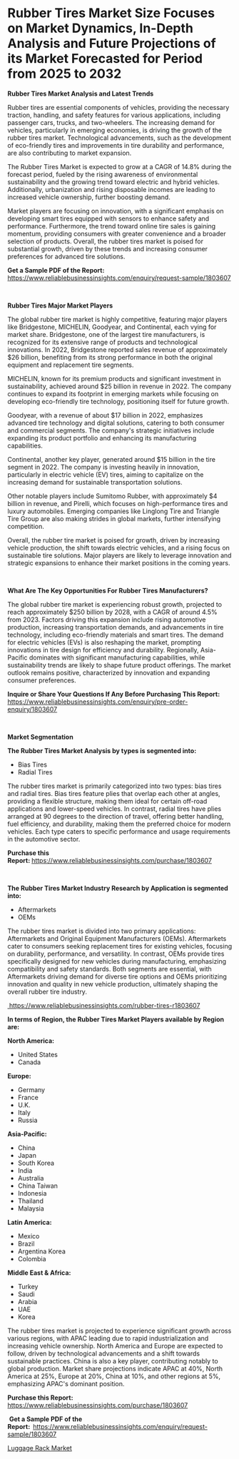 <p><h1>Rubber Tires Market Size Focuses on Market Dynamics, In-Depth Analysis and Future Projections of its Market Forecasted for Period from 2025 to 2032</h1></p><p><strong>Rubber Tires Market Analysis and Latest Trends</strong></p>
<p><p>Rubber tires are essential components of vehicles, providing the necessary traction, handling, and safety features for various applications, including passenger cars, trucks, and two-wheelers. The increasing demand for vehicles, particularly in emerging economies, is driving the growth of the rubber tires market. Technological advancements, such as the development of eco-friendly tires and improvements in tire durability and performance, are also contributing to market expansion. </p><p>The Rubber Tires Market is expected to grow at a CAGR of 14.8% during the forecast period, fueled by the rising awareness of environmental sustainability and the growing trend toward electric and hybrid vehicles. Additionally, urbanization and rising disposable incomes are leading to increased vehicle ownership, further boosting demand. </p><p>Market players are focusing on innovation, with a significant emphasis on developing smart tires equipped with sensors to enhance safety and performance. Furthermore, the trend toward online tire sales is gaining momentum, providing consumers with greater convenience and a broader selection of products. Overall, the rubber tires market is poised for substantial growth, driven by these trends and increasing consumer preferences for advanced tire solutions.</p></p>
<p><strong>Get a Sample PDF of the Report:&nbsp;</strong> <a href="https://www.reliablebusinessinsights.com/enquiry/request-sample/1803607?utm_campaign=2290&utm_medium=2&utm_source=Github&utm_content=ia&utm_term=30032025&utm_id=rubber-tires">https://www.reliablebusinessinsights.com/enquiry/request-sample/1803607</a></p>
<p>&nbsp;</p>
<p><strong>Rubber Tires Major Market Players</strong></p>
<p><p>The global rubber tire market is highly competitive, featuring major players like Bridgestone, MICHELIN, Goodyear, and Continental, each vying for market share. Bridgestone, one of the largest tire manufacturers, is recognized for its extensive range of products and technological innovations. In 2022, Bridgestone reported sales revenue of approximately $26 billion, benefiting from its strong performance in both the original equipment and replacement tire segments.</p><p>MICHELIN, known for its premium products and significant investment in sustainability, achieved around $25 billion in revenue in 2022. The company continues to expand its footprint in emerging markets while focusing on developing eco-friendly tire technology, positioning itself for future growth.</p><p>Goodyear, with a revenue of about $17 billion in 2022, emphasizes advanced tire technology and digital solutions, catering to both consumer and commercial segments. The company's strategic initiatives include expanding its product portfolio and enhancing its manufacturing capabilities.</p><p>Continental, another key player, generated around $15 billion in the tire segment in 2022. The company is investing heavily in innovation, particularly in electric vehicle (EV) tires, aiming to capitalize on the increasing demand for sustainable transportation solutions.</p><p>Other notable players include Sumitomo Rubber, with approximately $4 billion in revenue, and Pirelli, which focuses on high-performance tires and luxury automobiles. Emerging companies like Linglong Tire and Triangle Tire Group are also making strides in global markets, further intensifying competition.</p><p>Overall, the rubber tire market is poised for growth, driven by increasing vehicle production, the shift towards electric vehicles, and a rising focus on sustainable tire solutions. Major players are likely to leverage innovation and strategic expansions to enhance their market positions in the coming years.</p></p>
<p>&nbsp;</p>
<p><strong>What Are The Key Opportunities For Rubber Tires Manufacturers?</strong></p>
<p><p>The global rubber tire market is experiencing robust growth, projected to reach approximately $250 billion by 2028, with a CAGR of around 4.5% from 2023. Factors driving this expansion include rising automotive production, increasing transportation demands, and advancements in tire technology, including eco-friendly materials and smart tires. The demand for electric vehicles (EVs) is also reshaping the market, prompting innovations in tire design for efficiency and durability. Regionally, Asia-Pacific dominates with significant manufacturing capabilities, while sustainability trends are likely to shape future product offerings. The market outlook remains positive, characterized by innovation and expanding consumer preferences.</p></p>
<p><strong>Inquire or Share Your Questions If Any Before Purchasing This Report:</strong> <a href="https://www.reliablebusinessinsights.com/enquiry/pre-order-enquiry/1803607?utm_campaign=2290&utm_medium=2&utm_source=Github&utm_content=ia&utm_term=30032025&utm_id=rubber-tires">https://www.reliablebusinessinsights.com/enquiry/pre-order-enquiry/1803607</a></p>
<p>&nbsp;</p>
<p><strong>Market Segmentation</strong></p>
<p><strong>The Rubber Tires Market Analysis by types is segmented into:</strong></p>
<p><ul><li>Bias Tires</li><li>Radial Tires</li></ul></p>
<p><p>The rubber tires market is primarily categorized into two types: bias tires and radial tires. Bias tires feature plies that overlap each other at angles, providing a flexible structure, making them ideal for certain off-road applications and lower-speed vehicles. In contrast, radial tires have plies arranged at 90 degrees to the direction of travel, offering better handling, fuel efficiency, and durability, making them the preferred choice for modern vehicles. Each type caters to specific performance and usage requirements in the automotive sector.</p></p>
<p><strong>Purchase this Report:&nbsp;</strong><a href="https://www.reliablebusinessinsights.com/purchase/1803607?utm_campaign=2290&utm_medium=2&utm_source=Github&utm_content=ia&utm_term=30032025&utm_id=rubber-tires">https://www.reliablebusinessinsights.com/purchase/1803607</a></p>
<p>&nbsp;</p>
<p><strong>The Rubber Tires Market Industry Research by Application is segmented into:</strong></p>
<p><ul><li>Aftermarkets</li><li>OEMs</li></ul></p>
<p><p>The rubber tires market is divided into two primary applications: Aftermarkets and Original Equipment Manufacturers (OEMs). Aftermarkets cater to consumers seeking replacement tires for existing vehicles, focusing on durability, performance, and versatility. In contrast, OEMs provide tires specifically designed for new vehicles during manufacturing, emphasizing compatibility and safety standards. Both segments are essential, with Aftermarkets driving demand for diverse tire options and OEMs prioritizing innovation and quality in new vehicle production, ultimately shaping the overall rubber tire industry.</p></p>
<p><a href="https://www.reliablebusinessinsights.com/rubber-tires-r1803607?utm_campaign=2290&utm_medium=2&utm_source=Github&utm_content=ia&utm_term=30032025&utm_id=rubber-tires">&nbsp;https://www.reliablebusinessinsights.com/rubber-tires-r1803607</a></p>
<p><strong>In terms of Region, the Rubber Tires Market Players available by Region are:</strong></p>
<p>
    <p> <strong> North America: </strong>
        <ul>
            <li>United States</li>
            <li>Canada</li>
        </ul>
        </p> 
    <p> <strong> Europe: </strong>
        <ul>
            <li>Germany</li>
            <li>France</li>
            <li>U.K.</li>
            <li>Italy</li>
            <li>Russia</li>
        </ul>
        </p> 
    <p> <strong> Asia-Pacific: </strong>
        <ul>
            <li>China</li>
            <li>Japan</li>
            <li>South Korea</li>
            <li>India</li>
            <li>Australia</li>
            <li>China Taiwan</li>
            <li>Indonesia</li>
            <li>Thailand</li>
            <li>Malaysia</li>
        </ul>
        </p> 
    <p> <strong> Latin America: </strong>
        <ul>
            <li>Mexico</li>
            <li>Brazil</li>
            <li>Argentina Korea</li>
            <li>Colombia</li>
        </ul>
        </p> 
    <p> <strong> Middle East & Africa: </strong>
        <ul>
            <li>Turkey</li>
            <li>Saudi</li>
            <li>Arabia</li>
            <li>UAE</li>
            <li>Korea</li>
        </ul>
    </p>
    </p>
<p><p>The rubber tires market is projected to experience significant growth across various regions, with APAC leading due to rapid industrialization and increasing vehicle ownership. North America and Europe are expected to follow, driven by technological advancements and a shift towards sustainable practices. China is also a key player, contributing notably to global production. Market share projections indicate APAC at 40%, North America at 25%, Europe at 20%, China at 10%, and other regions at 5%, emphasizing APAC's dominant position.</p></p>
<p><strong>Purchase this Report: </strong><a href="https://www.reliablebusinessinsights.com/purchase/1803607?utm_campaign=2290&utm_medium=2&utm_source=Github&utm_content=ia&utm_term=30032025&utm_id=rubber-tires">https://www.reliablebusinessinsights.com/purchase/1803607</a></p>
<p>&nbsp;<strong>Get a Sample PDF of the Report:&nbsp;&nbsp;</strong><a href="https://www.reliablebusinessinsights.com/enquiry/request-sample/1803607?utm_campaign=2290&utm_medium=2&utm_source=Github&utm_content=ia&utm_term=30032025&utm_id=rubber-tires">https://www.reliablebusinessinsights.com/enquiry/request-sample/1803607</a></p>
<p><strong></strong></p>
<p><p><a href="https://github.com/delindacallegari68/Market-Research-Report-List-1/blob/main/luggage-rack-market.md?utm_campaign=2290&utm_medium=2&utm_source=Github&utm_content=ia&utm_term=30032025&utm_id=rubber-tires">Luggage Rack Market</a></p></p>